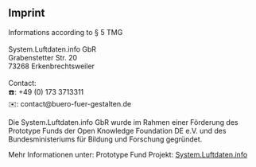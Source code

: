 <h2>Imprint</h2>
Informations according to § 5 TMG<br />
<br />
System.Luftdaten.info GbR<br />
Grabenstetter Str. 20<br />
73268 Erkenbrechtsweiler<br />
<br />
Contact:<br />
☎️: +49 (0) 173 3713311<br />
✉️: contact@buero-fuer-gestalten.de<br />
<p>Die System.Luftdaten.info GbR wurde im Rahmen einer Förderung des Prototype Funds der Open Knowledge Foundation DE e.V.
und des Bundesministeriums für Bildung und Forschung gegründet.</p>
<p>Mehr Informationen unter: Prototype Fund Projekt: <a href="https://prototypefund.de/project/system-luftdaten-info-oekosystem-aller-luftdaten-community-projekte/">System.Luftdaten.info</a></p>
